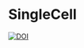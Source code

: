 # SingleCell
[![DOI](https://zenodo.org/badge/DOI/10.5281/zenodo.7477911.svg)](https://doi.org/10.5281/zenodo.7477911)

